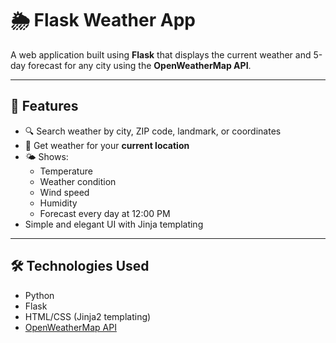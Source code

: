 # 🌦️ Flask Weather App

A web application built using **Flask** that displays the current weather and 5-day forecast for any city using the **OpenWeatherMap API**.

---

## 🚀 Features

- 🔍 Search weather by city, ZIP code, landmark, or coordinates
- 📍 Get weather for your **current location**
- 🌤️ Shows:
  - Temperature
  - Weather condition
  - Wind speed
  - Humidity
  - Forecast every day at 12:00 PM
- Simple and elegant UI with Jinja templating

---

## 🛠️ Technologies Used

- Python 
- Flask
- HTML/CSS (Jinja2 templating)
- [OpenWeatherMap API](https://openweathermap.org/api)
